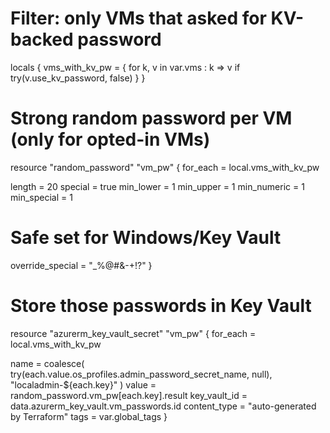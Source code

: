 # Filter: only VMs that asked for KV-backed password
locals {
  vms_with_kv_pw = {
    for k, v in var.vms :
    k => v if try(v.use_kv_password, false)
  }
}

# Strong random password per VM (only for opted-in VMs)
resource "random_password" "vm_pw" {
  for_each = local.vms_with_kv_pw

  length           = 20
  special          = true
  min_lower        = 1
  min_upper        = 1
  min_numeric      = 1
  min_special      = 1
  # Safe set for Windows/Key Vault
  override_special = "_%@#&-+!?"
}

# Store those passwords in Key Vault
resource "azurerm_key_vault_secret" "vm_pw" {
  for_each     = local.vms_with_kv_pw

  name         = coalesce(
                   try(each.value.os_profiles.admin_password_secret_name, null),
                   "localadmin-${each.key}"
                 )
  value        = random_password.vm_pw[each.key].result
  key_vault_id = data.azurerm_key_vault.vm_passwords.id
  content_type = "auto-generated by Terraform"
  tags         = var.global_tags
}
